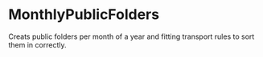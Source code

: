 # MonthlyPublicFolders
Creats public folders per month of a year and fitting transport rules to sort them in correctly.
